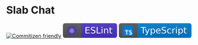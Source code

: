 # Slab Chat

[![Commitizen friendly](https://img.shields.io/badge/commitizen-friendly-brightgreen.svg)](http://commitizen.github.io/cz-cli/)
[![Linting By ESLint](https://raw.githubusercontent.com/aleen42/badges/master/src/eslint.svg)](https://eslint.org)
[![Typescript](https://raw.githubusercontent.com/aleen42/badges/master/src/typescript.svg)](https://typescriptlang.org)

